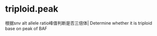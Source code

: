 # triploid.peak
根据snv alt allele ratio峰值判断是否三倍体| Determine whether it is triploid base on peak of BAF
